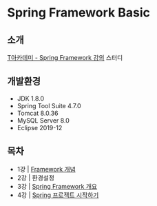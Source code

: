 # Spring Framework Basic

## 소개

[T아카데미 - Spring Framework 강의](https://tacademy.skplanet.com/live/player/onlineLectureDetail.action?seq=88) 스터디

## 개발환경

* JDK 1.8.0
* Spring Tool Suite 4.7.0
* Tomcat 8.0.36
* MySQL Server 8.0
* Eclipse 2019-12

## 목차

* 1강 | [Framework 개념](https://github.com/jiwoo-kimm/study-spring-framework-basic/blob/master/Lecture%20Note/Lec-01-Framework%20%EA%B0%9C%EB%85%90.md)<br>
* 2강 | 환경설정<br>
* 3강 | [Spring Framework 개요](https://github.com/jiwoo-kimm/study-spring-framework-basic/blob/master/Lecture%20Note/Lec-03-Spring%20%ED%94%84%EB%A0%88%EC%9E%84%EC%9B%8C%ED%81%AC%20%EA%B0%9C%EC%9A%94.md)<br>
* 4강 | [Spring 프로젝트 시작하기](https://github.com/jiwoo-kimm/study-spring-framework-basic/blob/master/Lecture%20Note/Lec-04-Spring%20%ED%94%84%EB%A1%9C%EC%A0%9D%ED%8A%B8%20%EC%8B%9C%EC%9E%91%ED%95%98%EA%B8%B0.md)

